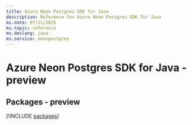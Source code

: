 ```yaml
---
title: Azure Neon Postgres SDK for Java
description: Reference for Azure Neon Postgres SDK for Java
ms.date: 07/21/2025
ms.topic: reference
ms.devlang: java
ms.service: neonpostgres
---
```

# Azure Neon Postgres SDK for Java - preview
## Packages - preview
[!INCLUDE [packages](neon-postgres-index.md)]